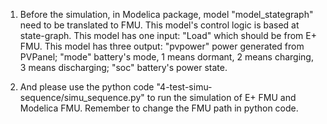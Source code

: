 1. Before the simulation, in Modelica package, model "model_stategraph" need to be translated to FMU. 
  This model's control logic is based at state-graph.
  This model has one input: 
    "Load" which should be from E+ FMU.
  This model has three output: 
    "pvpower" power generated from PVPanel;
    "mode" battery's mode, 1 means dormant, 2 means charging, 3 means discharging;
    "soc" battery's power state.

2. And please use the python code "4-test-simu-sequence/simu_sequence.py" to run the simulation of E+ FMU and Modelica FMU.
  Remember to change the FMU path in python code.




